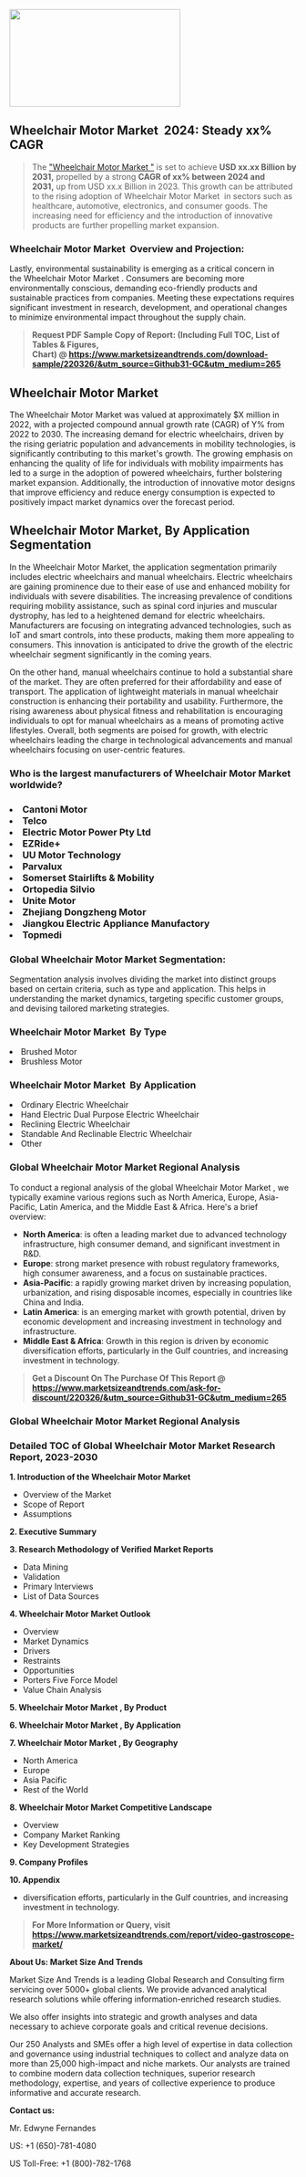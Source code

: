 <p><img class="alignnone size-medium wp-image-20088" src="https://ffe5etoiles.com/wp-content/uploads/2024/12/MST1-300x171.png" alt="" width="300" height="171" /></p><h2 id="ember46" class="ember-view reader-text-block__heading-2">Wheelchair Motor Market &nbsp;2024: Steady&nbsp;xx% CAGR</h2><blockquote id="ember47" class="ember-view reader-text-block__blockquote">The&nbsp;<a class="app-aware-link " href="https://www.marketsizeandtrends.com/download-sample/220326/&utm_source=Github31-GC&utm_medium=265" target="_blank" data-test-app-aware-link="">"Wheelchair Motor Market "</a>&nbsp;is set to achieve&nbsp;<strong>USD&nbsp;xx.xx&nbsp;Billion by 2031,</strong>&nbsp;propelled by a strong&nbsp;<strong>CAGR of&nbsp;xx% between 2024 and 2031,</strong>&nbsp;up from USD xx.x Billion in 2023. This growth can be attributed to the rising adoption of&nbsp;Wheelchair Motor Market &nbsp;in sectors such as healthcare, automotive, electronics, and consumer goods. The increasing need for efficiency and the introduction of innovative products are further propelling market expansion.</blockquote><h3 id="ember48" class="ember-view reader-text-block__heading-3">Wheelchair Motor Market &nbsp;Overview and Projection:</h3><p id="ember49" class="ember-view reader-text-block__paragraph">Lastly, environmental sustainability is emerging as a critical concern in the&nbsp;Wheelchair Motor Market . Consumers are becoming more environmentally conscious, demanding eco-friendly products and sustainable practices from companies. Meeting these expectations requires significant investment in research, development, and operational changes to minimize environmental impact throughout the supply chain.</p><blockquote id="ember50" class="ember-view reader-text-block__blockquote"><strong>Request PDF Sample Copy of Report: (Including Full TOC, List of Tables &amp; Figures, Chart)&nbsp;@&nbsp;<strong><a href="https://www.marketsizeandtrends.com/download-sample/220326/&utm_source=Github31-GC&utm_medium=265" target="_blank">https://www.marketsizeandtrends.com/download-sample/220326/&utm_source=Github31-GC&utm_medium=265</a></strong></strong></blockquote><h3 class=""><h2>Wheelchair Motor Market</h2><p>The Wheelchair Motor Market was valued at approximately $X million in 2022, with a projected compound annual growth rate (CAGR) of Y% from 2022 to 2030. The increasing demand for electric wheelchairs, driven by the rising geriatric population and advancements in mobility technologies, is significantly contributing to this market's growth. The growing emphasis on enhancing the quality of life for individuals with mobility impairments has led to a surge in the adoption of powered wheelchairs, further bolstering market expansion. Additionally, the introduction of innovative motor designs that improve efficiency and reduce energy consumption is expected to positively impact market dynamics over the forecast period.</p><h2>Wheelchair Motor Market, By Application Segmentation</h2><p>In the Wheelchair Motor Market, the application segmentation primarily includes electric wheelchairs and manual wheelchairs. Electric wheelchairs are gaining prominence due to their ease of use and enhanced mobility for individuals with severe disabilities. The increasing prevalence of conditions requiring mobility assistance, such as spinal cord injuries and muscular dystrophy, has led to a heightened demand for electric wheelchairs. Manufacturers are focusing on integrating advanced technologies, such as IoT and smart controls, into these products, making them more appealing to consumers. This innovation is anticipated to drive the growth of the electric wheelchair segment significantly in the coming years.</p><p>On the other hand, manual wheelchairs continue to hold a substantial share of the market. They are often preferred for their affordability and ease of transport. The application of lightweight materials in manual wheelchair construction is enhancing their portability and usability. Furthermore, the rising awareness about physical fitness and rehabilitation is encouraging individuals to opt for manual wheelchairs as a means of promoting active lifestyles. Overall, both segments are poised for growth, with electric wheelchairs leading the charge in technological advancements and manual wheelchairs focusing on user-centric features.</p></h3><h3 id="" class="">Who is the largest manufacturers of&nbsp;Wheelchair Motor Market worldwide?</h3><h3 class=""></Li><Li>Cantoni Motor</Li><Li> Telco</Li><Li> Electric Motor Power Pty Ltd</Li><Li> EZRide+</Li><Li> UU Motor Technology</Li><Li> Parvalux</Li><Li> Somerset Stairlifts & Mobility</Li><Li> Ortopedia Silvio</Li><Li> Unite Motor</Li><Li> Zhejiang Dongzheng Motor</Li><Li> Jiangkou Electric Appliance Manufactory</Li><Li> Topmedi</h3><h3 id="ember53" class="ember-view reader-text-block__heading-3">Global&nbsp;Wheelchair Motor Market Segmentation:</h3><p id="ember54" class="ember-view reader-text-block__paragraph">Segmentation analysis involves dividing the market into distinct groups based on certain criteria, such as type and application. This helps in understanding the market dynamics, targeting specific customer groups, and devising tailored marketing strategies.</p><h3 id="" class="">Wheelchair Motor Market &nbsp;By Type</h3><p></Li><Li>Brushed Motor</Li><Li> Brushless Motor</p><h3 id="" class="">Wheelchair Motor Market &nbsp;By Application</h3><p class=""></Li><Li>Ordinary Electric Wheelchair</Li><Li> Hand Electric Dual Purpose Electric Wheelchair</Li><Li> Reclining Electric Wheelchair</Li><Li> Standable And Reclinable Electric Wheelchair</Li><Li> Other</p><h3 id="ember62" class="ember-view reader-text-block__heading-3">Global Wheelchair Motor Market Regional Analysis</h3><p id="ember63" class="ember-view reader-text-block__paragraph">To conduct a regional analysis of the global Wheelchair Motor Market , we typically examine various regions such as North America, Europe, Asia-Pacific, Latin America, and the Middle East &amp; Africa. Here's a brief overview:</p><ul><li><strong>North America</strong>: is often a leading market due to advanced technology infrastructure, high consumer demand, and significant investment in R&amp;D.</li><li><strong>Europe</strong>: strong market presence with robust regulatory frameworks, high consumer awareness, and a focus on sustainable practices.</li><li><strong>Asia-Pacific</strong>: a rapidly growing market driven by increasing population, urbanization, and rising disposable incomes, especially in countries like China and India.</li><li><strong>Latin America</strong>: is an emerging market with growth potential, driven by economic development and increasing investment in technology and infrastructure.</li><li><strong>Middle East &amp; Africa</strong>: Growth in this region is driven by economic diversification efforts, particularly in the Gulf countries, and increasing investment in technology.</li></ul><blockquote id="ember61" class="ember-view reader-text-block__blockquote"><strong>Get a Discount On The Purchase Of This Report @ <strong><a href="https://html-cleaner.com/" target="">https://www.marketsizeandtrends.com/ask-for-discount/220326/&utm_source=Github31-GC&utm_medium=265</a></strong></strong></blockquote><h3 id="ember62" class="ember-view reader-text-block__heading-3">Global Wheelchair Motor Market Regional Analysis</h3><h3 id="" class="">Detailed TOC of Global Wheelchair Motor Market Research Report, 2023-2030</h3><p id="" class=""><strong>1. Introduction of the Wheelchair Motor Market </strong></p><ul><li>Overview of the Market</li><li>Scope of Report</li><li>Assumptions</li></ul><p id="" class=""><strong>2. Executive Summary</strong></p><p id="" class=""><strong>3. Research Methodology of Verified Market Reports</strong></p><ul><li>Data Mining</li><li>Validation</li><li>Primary Interviews</li><li>List of Data Sources</li></ul><p id="" class=""><strong>4. Wheelchair Motor Market Outlook</strong></p><ul><li>Overview</li><li>Market Dynamics</li><li>Drivers</li><li>Restraints</li><li>Opportunities</li><li>Porters Five Force Model</li><li>Value Chain Analysis</li></ul><p id="" class=""><strong>5. Wheelchair Motor Market , By Product</strong></p><p id="" class=""><strong>6. Wheelchair Motor Market , By Application</strong></p><p id="" class=""><strong>7. Wheelchair Motor Market , By Geography</strong></p><ul><li>North America</li><li>Europe</li><li>Asia Pacific</li><li>Rest of the World</li></ul><p id="" class=""><strong>8. Wheelchair Motor Market Competitive Landscape</strong></p><ul><li>Overview</li><li>Company Market Ranking</li><li>Key Development Strategies</li></ul><p id="" class=""><strong>9. Company Profiles</strong></p><p id="" class=""><strong>10. Appendix</strong></p><ul><li>diversification efforts, particularly in the Gulf countries, and increasing investment in technology.</li></ul><blockquote id="ember65" class="ember-view reader-text-block__blockquote"><strong>For More Information or Query, visit <strong><strong><a href="https://html-cleaner.com/" target="">https://www.marketsizeandtrends.com/report/video-gastroscope-market/</a></strong></strong></strong></blockquote><p id="" class=""><strong>About Us: Market Size And Trends</strong></p><p id="" class="">Market Size And Trends is a leading Global Research and Consulting firm servicing over 5000+ global clients. We provide advanced analytical research solutions while offering information-enriched research studies.</p><p id="" class="">We also offer insights into strategic and growth analyses and data necessary to achieve corporate goals and critical revenue decisions.</p><p id="" class="">Our 250 Analysts and SMEs offer a high level of expertise in data collection and governance using industrial techniques to collect and analyze data on more than 25,000 high-impact and niche markets. Our analysts are trained to combine modern data collection techniques, superior research methodology, expertise, and years of collective experience to produce informative and accurate research.</p><p id="" class=""><strong>Contact us:</strong></p><p id="" class="">Mr. Edwyne Fernandes</p><p id="" class="">US: +1 (650)-781-4080</p><p id="" class="">US Toll-Free: +1 (800)-782-1768</p>
